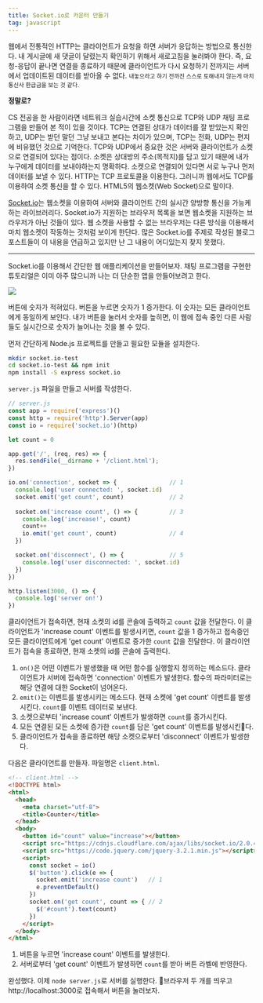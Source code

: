 ```yaml
---
title: Socket.io로 카운터 만들기
tag: javascript
---
```


웹에서 전통적인 HTTP는 클라이언트가 요청을 하면 서버가 응답하는 방법으로 통신한다. 내 게시글에 새 댓글이 달렸는지 확인하기 위해서 새로고침을 눌러봐야 한다. 즉, 요청-응답이 끝나면 연결을 종료하기 때문에 클라이언트가 다시 요청하기 전까지는 서버에서 업데이트된 데이터를 받아올 수 없다. <small>내놓으라고 하기 전까진 스스로 토해내지 않는게 마치 통신사 환급금을 보는 것 같다.</small> 

**정말로?**

CS 전공을 한 사람이라면 네트워크 실습시간에 소켓 통신으로 TCP와 UDP 채팅 프로그램을 만들어 본 적이 있을 것이다. TCP는 연결된 상대가 데이터를 잘 받았는지 확인하고, UDP는 받던 말던 그냥 보내고 본다는 차이가 있으며, TCP는 전화, UDP는 편지에 비유했던 것으로 기억한다. TCP와 UDP에서 중요한 것은 서버와 클라이언트가 소켓으로 연결되어 있다는 점이다. 소켓은 상대방의 주소(목적지)를 담고 있기 때문에 내가 누구에게 데이터를 보내야하는지 명확하다. 소켓으로 연결되어 있다면 서로 누구나 먼저 데이터를 보낼 수 있다. HTTP는 TCP 프로토콜을 이용한다. 그러니까 웹에서도 TCP를 이용하여 소켓 통신을 할 수 있다. HTML5의 웹소켓(Web Socket)으로 말이다.

[Socket.io](https://socket.io)는 웹소켓을 이용하여 서버와 클라이언트 간의 실시간 양방향 통신을 가능케하는 라이브러리다. Socket.io가 지원하는 브라우저 목록을 보면 웹소켓을 지원하는 브라우저가 아닌 것들이 있다. 웹 소켓을 사용할 수 없는 브라우저는 다른 방식을 이용해서 마치 웹소켓이 작동하는 것처럼 보이게 한단다. 많은 Socket.io를 주제로 작성된 블로그 포스트들이 이 내용을 언급하고 있지만 난 그 내용이 어디있는지 찾지 못했다.

---

Socket.io를 이용해서 간단한 웹 애플리케이션을 만들어보자. 채팅 프로그램을 구현한 튜토리얼은 이미 아주 많으니까 나는 더 단순한 앱을 만들어보려고 한다.

![](socket-io-1.png)

버튼에 숫자가 적혀있다. 버튼을 누르면 숫자가 1 증가한다. 이 숫자는 모든 클라이언트에게 동일하게 보인다. 내가 버튼을 눌러서 숫자를 높히면, 이 웹에 접속 중인 다른 사람들도 실시간으로 숫자가 늘어나는 것을 볼 수 있다.

먼저 간단하게 Node.js 프로젝트를 만들고 필요한 모듈을 설치한다.

```sh
mkdir socket.io-test
cd socket.io-test && npm init
npm install -S express socket.io
```

`server.js` 파일을 만들고 서버를 작성한다.

```js
// server.js
const app = require('express')()
const http = require('http').Server(app)
const io = require('socket.io')(http)

let count = 0

app.get('/', (req, res) => {
  res.sendFile(__dirname + '/client.html');
})

io.on('connection', socket => {               // 1
  console.log('user connected: ', socket.id)
  socket.emit('get count', count)             // 2
      
  socket.on('increase count', () => {         // 3
    console.log('increase!', count)
    count++
    io.emit('get count', count)               // 4
  })

  socket.on('disconnect', () => {             // 5
    console.log('user disconnected: ', socket.id)
  })
})

http.listen(3000, () => {
  console.log('server on!')
})
```

클라이언트가 접속하면, 현재 소켓의 id를 콘솔에 출력하고 `count` 값을 전달한다. 이 클라이언트가 'increase count' 이벤트를 발생시키면, `count` 값을 1 증가하고 접속중인 모든 클라이언트에게 'get count' 이벤트로 증가한 `count` 값을 전달한다. 이 클라이언트가 접속을 종료하면, 현재 소켓의 id를 콘솔에 출력한다.

1. `on()`은 어떤 이벤트가 발생했을 때 어떤 함수를 실행할지 정의하는 메소드다. 클라이언트가 서버에 접속하면 'connection' 이벤트가 발생한다. 함수의 파라미터로는 해당 연결에 대한 Socket이 넘어온다.
2. `emit()`는 이벤트를 발생시키는 메소드다. 현재 소켓에 'get count' 이벤트를 발생시킨다. `count`를 이벤트 데이터로 보낸다.
3. 소켓으로부터 'increase count' 이벤트가 발생하면 `count`를 증가시킨다.
4. 모든 연결된 모든 소켓에 증가한 `count`를 담은 'get count' 이벤트를 발생시킨다.
5. 클라이언트가 접속을 종료하면 해당 소켓으로부터 'disconnect' 이벤트가 발생한다.

다음은 클라이언트를 만들자. 파일명은 `client.html`.

```html
<!-- client.html -->
<!DOCTYPE html>
<html>
  <head>
    <meta charset="utf-8">
    <title>Counter</title>
  </head>
  <body>
    <button id="count" value="increase"></button>
    <script src="https://cdnjs.cloudflare.com/ajax/libs/socket.io/2.0.4/socket.io.js"></script>
    <script src="https://code.jquery.com/jquery-3.2.1.min.js"></script>
    <script>
      const socket = io()
      $('button').click(e => {
        socket.emit('increase count')   // 1
        e.preventDefault()
      })
      socket.on('get count', count => { // 2
        $('#count').text(count)
      })
    </script>
  </body>
</html>
```

1. 버튼을 누르면 'increase count' 이벤트를 발생한다.
2. 서버로부터 'get count' 이벤트가 발생하면 `count`를 받아 버튼 라벨에 반영한다.

완성했다. 이제 `node server.js`로 서버를 실행한다. 브라우저 두 개를 띄우고 http://localhost:3000로 접속해서 버튼을 눌러보자.